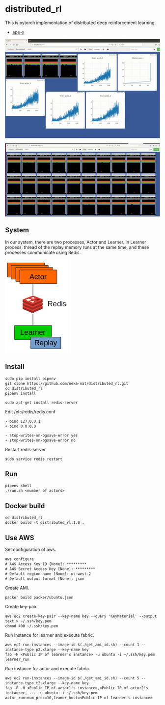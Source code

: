 # distributed_rl

This is pytorch implementation of distributed deep reinforcement learning.

* [ape-x](https://arxiv.org/abs/1803.00933)

![image](images/image.gif)

![actors](images/actors.gif)

## System
In our system, there are two processes, Actor and Learner.
In Learner process, thread of the replay memory runs at the same time,
and these processes communicate using Redis.

![system](images/system.png)

## Install

```
sudo pip install pipenv
git clone https://github.com/neka-nat/distributed_rl.git
cd distributed_rl
pipenv install
```

```
sudo apt-get install redis-server
```

Edit /etc/redis/redis.conf

```
- bind 127.0.0.1
+ bind 0.0.0.0
```

```
- stop-writes-on-bgsave-error yes
+ stop-writes-on-bgsave-error no
```

Restart redis-server

```
sudo service redis restart
```

## Run

```
pipenv shell
./run.sh <number of actors>
```

## Docker build

```
cd distributed_rl
docker build -t distributed_rl:1.0 .
```

## Use AWS

Set configuration of aws.

```
aws configure
# AWS Access Key ID [None]: *********
# AWS Secret Access Key [None]: *********
# Default region name [None]: us-west-2
# Default output format [None]: json
```

Create AMI.

```
packer build packer/ubuntu.json
```

Create key-pair.

```
aws ec2 create-key-pair --key-name key --query 'KeyMaterial' --output text > ~/.ssh/key.pem
chmod 400 ~/.ssh/key.pem
```

Run instance for learner and execute fabric.

```
aws ec2 run-instances --image-id $(./get_ami_id.sh) --count 1 --instance-type p2.xlarge --key-name key
fab -H <Public IP of learner's instance> -u ubuntu -i ~/.ssh/key.pem learner_run
```

Run instance for actor and execute fabric.

```
aws ec2 run-instances --image-id $(./get_ami_id.sh) --count 5 --instance-type t2.xlarge --key-name key
fab -P -H <Public IP of actor1's instance>,<Public IP of actor2's instance>, ... -u ubuntu -i ~/.ssh/key.pem actor_run:num_proc=10,leaner_host=<Public IP of learner's instance>
```
